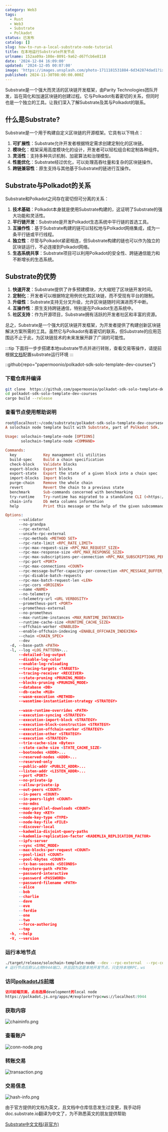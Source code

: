 ```yaml
---
category: Web3
tags:
  - Rust
  - Web3
  - Substrate
  - Polkadot
status: 已发布
catalog: []
slug: how-to-run-a-local-substrate-node-tutorial
title: 在本地运行Substrate开发节点
urlname: 152aa09a-108e-8091-9a62-d67fcb6e8118
date: '2024-12-04 16:09:00'
updated: '2024-12-05 00:07:00'
image: 'https://images.unsplash.com/photo-1711181531884-6d342874dad1?ixlib=rb-4.0.3&q=85&fm=jpg&crop=entropy&cs=srgb'
published: 2024-11-30T08:00:00.000Z
---
```


Substrate是一个强大而灵活的区块链开发框架，由Parity Technologies团队开发，旨在简化和加速区块链的创建过程。它与Polkadot有着密切的关系，但同时也是一个独立的工具。让我们深入了解Substrate及其与Polkadot的联系。


## 什么是Substrate?


Substrate是一个用于构建自定义区块链的开源框架。它具有以下特点：

1. **可扩展性**：Substrate允许开发者根据特定需求创建定制化的区块链。
2. **模块化**：框架采用高度模块化的设计，开发者可以轻松组合和定制各种组件。
3. **灵活性**：支持多种共识机制、加密算法和治理模型。
4. **性能优化**：Substrate经过优化，可以处理高吞吐量和复杂的区块链操作。
5. **跨链兼容性**：原生支持与其他基于Substrate的链进行互操作。

## Substrate与Polkadot的关系


Substrate和Polkadot之间存在密切但可分离的关系：

1. **技术基础**：Polkadot本身就是使用Substrate构建的，这证明了Substrate的强大功能和灵活性。
2. **平行链开发**：Substrate是开发Polkadot生态系统中平行链的首选工具。
3. **互操作性**：基于Substrate构建的链可以轻松地与Polkadot网络集成，成为一条平行链或平行线程。
4. **独立性**：尽管与Polkadot紧密相连，但Substrate构建的链也可以作为独立的区块链运行，不必连接到Polkadot网络。
5. **生态系统共享**：Substrate项目可以利用Polkadot的安全性、跨链通信能力和不断增长的生态系统。

## Substrate的优势

1. **快速开发**：Substrate提供了许多预建模块，大大缩短了区块链开发时间。
2. **定制化**：开发者可以根据特定用例优化其区块链，而不受现有平台的限制。
3. **升级性**：Substrate支持无分叉升级，允许区块链随时间演进而不中断。
4. **互操作性**：原生支持跨链通信，特别是在Polkadot生态系统中。
5. **社区支持**：作为开源项目，Substrate拥有活跃的开发者社区和丰富的资源。

总之，Substrate是一个强大的区块链开发框架，为开发者提供了构建创新区块链解决方案所需的工具。虽然它与Polkadot有着密切的联系，但Substrate的应用范围远不止于此，为区块链技术的未来发展开辟了广阔的可能性。


:::tip
下面将一步步搭建本地substrate节点并进行转账，查看交易等操作，请提前根据[文档](https://substrate-docs.pages.dev/en/install/macos/?mode=light)配置substrate运行环境
:::


::github{repo="papermoonio/polkadot-sdk-solo-template-dev-courses"}


### 下载仓库并编译


```bash
git clone  https://github.com/papermoonio/polkadot-sdk-solo-template-dev-courses 
cd polkadot-sdk-solo-template-dev-courses
cargo build --release
```


### 查看节点使用帮助说明


```prolog
root@localhost:~/code/substrate/polkadot-sdk-solo-template-dev-courses# ./target/release/solochain-template-node -h
A solochain node template built with Substrate, part of Polkadot Sdk.

Usage: solochain-template-node [OPTIONS]
       solochain-template-node <COMMAND>

Commands:
  key            Key management cli utilities
  build-spec     Build a chain specification
  check-block    Validate blocks
  export-blocks  Export blocks
  export-state   Export the state of a given block into a chain spec
  import-blocks  Import blocks
  purge-chain    Remove the whole chain
  revert         Revert the chain to a previous state
  benchmark      Sub-commands concerned with benchmarking
  try-runtime    Try-runtime has migrated to a standalone CLI (<https://github.com/paritytech/try-runtime-cli>). The subcommand exists as a stub and deprecation notice. It will be removed entirely some time after January 2024
  chain-info     Db meta columns information
  help           Print this message or the help of the given subcommand(s)

Options:
      --validator                                                                                Enable validator mode
      --no-grandpa                                                                               Disable GRANDPA
      --rpc-external                                                                             Listen to all RPC interfaces (default: local)
      --unsafe-rpc-external                                                                      Listen to all RPC interfaces
      --rpc-methods <METHOD SET>                                                                 RPC methods to expose. [default: auto] [possible values: auto, safe, unsafe]
      --rpc-rate-limit <RPC_RATE_LIMIT>                                                          RPC rate limiting (calls/minute) for each connection
      --rpc-max-request-size <RPC_MAX_REQUEST_SIZE>                                              Set the maximum RPC request payload size for both HTTP and WS in megabytes [default: 15]
      --rpc-max-response-size <RPC_MAX_RESPONSE_SIZE>                                            Set the maximum RPC response payload size for both HTTP and WS in megabytes [default: 15]
      --rpc-max-subscriptions-per-connection <RPC_MAX_SUBSCRIPTIONS_PER_CONNECTION>              Set the maximum concurrent subscriptions per connection [default: 1024]
      --rpc-port <PORT>                                                                          Specify JSON-RPC server TCP port
      --rpc-max-connections <COUNT>                                                              Maximum number of RPC server connections [default: 100]
      --rpc-message-buffer-capacity-per-connection <RPC_MESSAGE_BUFFER_CAPACITY_PER_CONNECTION>  The number of messages the RPC server is allowed to keep in memory [default: 64]
      --rpc-disable-batch-requests                                                               Disable RPC batch requests
      --rpc-max-batch-request-len <LEN>                                                          Limit the max length per RPC batch request
      --rpc-cors <ORIGINS>                                                                       Specify browser *origins* allowed to access the HTTP & WS RPC servers
      --name <NAME>                                                                              The human-readable name for this node
      --no-telemetry                                                                             Disable connecting to the Substrate telemetry server
      --telemetry-url <URL VERBOSITY>                                                            The URL of the telemetry server to connect to
      --prometheus-port <PORT>                                                                   Specify Prometheus exporter TCP Port
      --prometheus-external                                                                      Expose Prometheus exporter on all interfaces
      --no-prometheus                                                                            Do not expose a Prometheus exporter endpoint
      --max-runtime-instances <MAX_RUNTIME_INSTANCES>                                            The size of the instances cache for each runtime [max: 32] [default: 8]
      --runtime-cache-size <RUNTIME_CACHE_SIZE>                                                  Maximum number of different runtimes that can be cached [default: 2]
      --offchain-worker <ENABLED>                                                                Execute offchain workers on every block [default: when-authority] [possible values: always, never, when-authority]
      --enable-offchain-indexing <ENABLE_OFFCHAIN_INDEXING>                                      Enable offchain indexing API [default: false] [possible values: true, false]
      --chain <CHAIN_SPEC>                                                                       Specify the chain specification
      --dev                                                                                      Specify the development chain
  -d, --base-path <PATH>                                                                         Specify custom base path
  -l, --log <LOG_PATTERN>...                                                                     Sets a custom logging filter (syntax: `<target>=<level>`)
      --detailed-log-output                                                                      Enable detailed log output
      --disable-log-color                                                                        Disable log color output
      --enable-log-reloading                                                                     Enable feature to dynamically update and reload the log filter
      --tracing-targets <TARGETS>                                                                Sets a custom profiling filter
      --tracing-receiver <RECEIVER>                                                              Receiver to process tracing messages [default: log] [possible values: log]
      --state-pruning <PRUNING_MODE>                                                             Specify the state pruning mode
      --blocks-pruning <PRUNING_MODE>                                                            Specify the blocks pruning mode [default: archive-canonical]
      --database <DB>                                                                            Select database backend to use [possible values: rocksdb, paritydb, auto, paritydb-experimental]
      --db-cache <MiB>                                                                           Limit the memory the database cache can use
      --wasm-execution <METHOD>                                                                  Method for executing Wasm runtime code [default: compiled] [possible values: interpreted-i-know-what-i-do, compiled]
      --wasmtime-instantiation-strategy <STRATEGY>                                               The WASM instantiation method to use [default: pooling-copy-on-write] [possible values: pooling-copy-on-write, recreate-instance-copy-on-write, pooling,
                                                                                                 recreate-instance]
      --wasm-runtime-overrides <PATH>                                                            Specify the path where local WASM runtimes are stored
      --execution-syncing <STRATEGY>                                                             Runtime execution strategy for importing blocks during initial sync [possible values: native, wasm, both, native-else-wasm]
      --execution-import-block <STRATEGY>                                                        Runtime execution strategy for general block import (including locally authored blocks) [possible values: native, wasm, both, native-else-wasm]
      --execution-block-construction <STRATEGY>                                                  Runtime execution strategy for constructing blocks [possible values: native, wasm, both, native-else-wasm]
      --execution-offchain-worker <STRATEGY>                                                     Runtime execution strategy for offchain workers [possible values: native, wasm, both, native-else-wasm]
      --execution-other <STRATEGY>                                                               Runtime execution strategy when not syncing, importing or constructing blocks [possible values: native, wasm, both, native-else-wasm]
      --execution <STRATEGY>                                                                     The execution strategy that should be used by all execution contexts [possible values: native, wasm, both, native-else-wasm]
      --trie-cache-size <Bytes>                                                                  Specify the state cache size [default: 67108864]
      --state-cache-size <STATE_CACHE_SIZE>                                                      DEPRECATED: switch to `--trie-cache-size`
      --bootnodes <ADDR>...                                                                      Specify a list of bootnodes
      --reserved-nodes <ADDR>...                                                                 Specify a list of reserved node addresses
      --reserved-only                                                                            Whether to only synchronize the chain with reserved nodes
      --public-addr <PUBLIC_ADDR>...                                                             Public address that other nodes will use to connect to this node
      --listen-addr <LISTEN_ADDR>...                                                             Listen on this multiaddress
      --port <PORT>                                                                              Specify p2p protocol TCP port
      --no-private-ip                                                                            Always forbid connecting to private IPv4/IPv6 addresses
      --allow-private-ip                                                                         Always accept connecting to private IPv4/IPv6 addresses
      --out-peers <COUNT>                                                                        Number of outgoing connections we're trying to maintain [default: 8]
      --in-peers <COUNT>                                                                         Maximum number of inbound full nodes peers [default: 32]
      --in-peers-light <COUNT>                                                                   Maximum number of inbound light nodes peers [default: 100]
      --no-mdns                                                                                  Disable mDNS discovery (default: true)
      --max-parallel-downloads <COUNT>                                                           Maximum number of peers from which to ask for the same blocks in parallel [default: 5]
      --node-key <KEY>                                                                           Secret key to use for p2p networking
      --node-key-type <TYPE>                                                                     Crypto primitive to use for p2p networking [default: ed25519] [possible values: ed25519]
      --node-key-file <FILE>                                                                     File from which to read the node's secret key to use for p2p networking
      --discover-local                                                                           Enable peer discovery on local networks
      --kademlia-disjoint-query-paths                                                            Require iterative Kademlia DHT queries to use disjoint paths
      --kademlia-replication-factor <KADEMLIA_REPLICATION_FACTOR>                                Kademlia replication factor [default: 20]
      --ipfs-server                                                                              Join the IPFS network and serve transactions over bitswap protocol
      --sync <SYNC_MODE>                                                                         Blockchain syncing mode. [default: full] [possible values: full, fast, fast-unsafe, warp]
      --max-blocks-per-request <COUNT>                                                           Maximum number of blocks per request [default: 64]
      --pool-limit <COUNT>                                                                       Maximum number of transactions in the transaction pool [default: 8192]
      --pool-kbytes <COUNT>                                                                      Maximum number of kilobytes of all transactions stored in the pool [default: 20480]
      --tx-ban-seconds <SECONDS>                                                                 How long a transaction is banned for
      --keystore-path <PATH>                                                                     Specify custom keystore path
      --password-interactive                                                                     Use interactive shell for entering the password used by the keystore
      --password <PASSWORD>                                                                      Password used by the keystore
      --password-filename <PATH>                                                                 File that contains the password used by the keystore
      --alice                                                                                    Shortcut for `--name Alice --validator`
      --bob                                                                                      Shortcut for `--name Bob --validator`
      --charlie                                                                                  Shortcut for `--name Charlie --validator`
      --dave                                                                                     Shortcut for `--name Dave --validator`
      --eve                                                                                      Shortcut for `--name Eve --validator`
      --ferdie                                                                                   Shortcut for `--name Ferdie --validator`
      --one                                                                                      Shortcut for `--name One --validator`
      --two                                                                                      Shortcut for `--name Two --validator`
      --force-authoring                                                                          Enable authoring even when offline
      --tmp                                                                                      Run a temporary node
  -h, --help                                                                                     Print help (see more with '--help')
  -V, --version                                                                                  Print version
```


### 运行本地节点


```bash
./target/release/solochain-template-node --dev --rpc-external  --rpc-cors all
# 运行节点后默认占用9944端口，并且因为这是本地开发节点，只支持本地RPC，ws
```


### 访问[polkadotJS前端](https://polkadot.js.org/apps/#/explorer?rpc=ws://localhost:9944)


```prolog
访问前端页面，点击选择development的local node
https://polkadot.js.org/apps/#/explorer?rpc=ws://localhost:9944
```


### 获取内容


![chaininfo.png](https://prod-files-secure.s3.us-west-2.amazonaws.com/5d24fe63-e567-4804-86f9-9fdc62e13082/89be5adf-5619-4306-be75-45b425e3c446/chaininfo.png?X-Amz-Algorithm=AWS4-HMAC-SHA256&X-Amz-Content-Sha256=UNSIGNED-PAYLOAD&X-Amz-Credential=ASIAZI2LB466ZVOQ4QEF%2F20250408%2Fus-west-2%2Fs3%2Faws4_request&X-Amz-Date=20250408T213413Z&X-Amz-Expires=3600&X-Amz-Security-Token=IQoJb3JpZ2luX2VjEAYaCXVzLXdlc3QtMiJHMEUCIQCjqs0%2BA%2FEgk3yqmGK8Y1R%2Fmdbwkc58auAJ6ywScDYyTQIgS84VNZYc22QBpQxE8xh%2BqmqNZwO3RJN%2BfHpphfkDrZMq%2FwMIfxAAGgw2Mzc0MjMxODM4MDUiDCfrpHSs9vfM8V3XuyrcAxbN5yNOjLT%2B%2BkSCq628KYdeJF68eu8euytAJ%2B5LUBWSXlsPf3Xm33Dg9IhYSz8sYPVWnGEZIfs6ol7xU3pkAaQ07dNBklNMUi0EIeqGU%2FCPyro%2FRWkN%2B2QgAZoB84EhxzP4C4%2F1GMb6R41JsLJ2YZB1C%2FwS8TRA8DJdW6JbPaC1jWF9DvX4D2fUzuvlyVSAiPDPU%2BOQ%2BAmumxcfsIxxW9TFCMf6YyaO7kBzkFk6e5Jb41XPVxCujR%2FcxvMrS5EmZ9m8g78BPJdScbtxL0ZTUeO77ljt194sXmJ%2B0jUnPUZDnaUEO1pil9Co80SjI7IRwj4bPQYqRMVtOILDLB4RlI2vXMoN60pXbZUFK6YYwokDhE7k%2BNqRL36P%2BMVn6fzrQAJAeC0EQZEnRKVVQVs1%2FpF%2BPjCmVnaFCfs7XNHuIumEYjuY0sWzoYVQH11MAjvVs4K8PtJ3EsoEe5Rgo0KLwghFfQHMGNj55EfzmVd2Qrza8Hgd2U7%2B1Cn5mHKZcfo1%2F300L%2Fm4tidR4M3%2BxDERhnZ9%2Bfdmb%2FzRl%2FGiJ6FVfKEeJTl9XxlWjk5P6j0WrHi3NTsNW7N3vwWdJSnY%2BdWLCKW9YJAyZIyKUxdPt29IHRVTjYhN5SRFu1ZrYkPhMNCo1r8GOqUB%2BGF2szSnhU1Vuy8xm8xcb9WuNATz1mk96jbRpEL61kQfN1HmpUbosh06sqTLqYN3xKTxIgn47SY0SEtzj4ImfOiE6vamBMUtrQnVSlDPHbt2O08Nm4q1asyHPkoEEtI8jTPnuaQoE1WRm1QjcaClCCODEXSjXjAVldXLYVE5nVzOZxHzTuhrf4TvcdBebPv7G9NNpPn5eGVf6SUqkqe1hHKXrMe2&X-Amz-Signature=4a51803d83c8a99e264886e150a6905855dc54d8c102ecef72cb6724f167ea1a&X-Amz-SignedHeaders=host&x-id=GetObject)


### 查看账户


![conn-node.png](https://prod-files-secure.s3.us-west-2.amazonaws.com/5d24fe63-e567-4804-86f9-9fdc62e13082/05964f92-c6d8-42d1-b4a1-b3a852295683/conn-node.png?X-Amz-Algorithm=AWS4-HMAC-SHA256&X-Amz-Content-Sha256=UNSIGNED-PAYLOAD&X-Amz-Credential=ASIAZI2LB466ZVOQ4QEF%2F20250408%2Fus-west-2%2Fs3%2Faws4_request&X-Amz-Date=20250408T213413Z&X-Amz-Expires=3600&X-Amz-Security-Token=IQoJb3JpZ2luX2VjEAYaCXVzLXdlc3QtMiJHMEUCIQCjqs0%2BA%2FEgk3yqmGK8Y1R%2Fmdbwkc58auAJ6ywScDYyTQIgS84VNZYc22QBpQxE8xh%2BqmqNZwO3RJN%2BfHpphfkDrZMq%2FwMIfxAAGgw2Mzc0MjMxODM4MDUiDCfrpHSs9vfM8V3XuyrcAxbN5yNOjLT%2B%2BkSCq628KYdeJF68eu8euytAJ%2B5LUBWSXlsPf3Xm33Dg9IhYSz8sYPVWnGEZIfs6ol7xU3pkAaQ07dNBklNMUi0EIeqGU%2FCPyro%2FRWkN%2B2QgAZoB84EhxzP4C4%2F1GMb6R41JsLJ2YZB1C%2FwS8TRA8DJdW6JbPaC1jWF9DvX4D2fUzuvlyVSAiPDPU%2BOQ%2BAmumxcfsIxxW9TFCMf6YyaO7kBzkFk6e5Jb41XPVxCujR%2FcxvMrS5EmZ9m8g78BPJdScbtxL0ZTUeO77ljt194sXmJ%2B0jUnPUZDnaUEO1pil9Co80SjI7IRwj4bPQYqRMVtOILDLB4RlI2vXMoN60pXbZUFK6YYwokDhE7k%2BNqRL36P%2BMVn6fzrQAJAeC0EQZEnRKVVQVs1%2FpF%2BPjCmVnaFCfs7XNHuIumEYjuY0sWzoYVQH11MAjvVs4K8PtJ3EsoEe5Rgo0KLwghFfQHMGNj55EfzmVd2Qrza8Hgd2U7%2B1Cn5mHKZcfo1%2F300L%2Fm4tidR4M3%2BxDERhnZ9%2Bfdmb%2FzRl%2FGiJ6FVfKEeJTl9XxlWjk5P6j0WrHi3NTsNW7N3vwWdJSnY%2BdWLCKW9YJAyZIyKUxdPt29IHRVTjYhN5SRFu1ZrYkPhMNCo1r8GOqUB%2BGF2szSnhU1Vuy8xm8xcb9WuNATz1mk96jbRpEL61kQfN1HmpUbosh06sqTLqYN3xKTxIgn47SY0SEtzj4ImfOiE6vamBMUtrQnVSlDPHbt2O08Nm4q1asyHPkoEEtI8jTPnuaQoE1WRm1QjcaClCCODEXSjXjAVldXLYVE5nVzOZxHzTuhrf4TvcdBebPv7G9NNpPn5eGVf6SUqkqe1hHKXrMe2&X-Amz-Signature=c7bde403db69d739bde7dc1e727de3ccbfa8e8b54ae1cebf79fa7ef18925799a&X-Amz-SignedHeaders=host&x-id=GetObject)


### 转账交易


![transaction.png](https://prod-files-secure.s3.us-west-2.amazonaws.com/5d24fe63-e567-4804-86f9-9fdc62e13082/65593d3b-9b56-4fbe-a383-1447c903127f/transaction.png?X-Amz-Algorithm=AWS4-HMAC-SHA256&X-Amz-Content-Sha256=UNSIGNED-PAYLOAD&X-Amz-Credential=ASIAZI2LB466ZVOQ4QEF%2F20250408%2Fus-west-2%2Fs3%2Faws4_request&X-Amz-Date=20250408T213413Z&X-Amz-Expires=3600&X-Amz-Security-Token=IQoJb3JpZ2luX2VjEAYaCXVzLXdlc3QtMiJHMEUCIQCjqs0%2BA%2FEgk3yqmGK8Y1R%2Fmdbwkc58auAJ6ywScDYyTQIgS84VNZYc22QBpQxE8xh%2BqmqNZwO3RJN%2BfHpphfkDrZMq%2FwMIfxAAGgw2Mzc0MjMxODM4MDUiDCfrpHSs9vfM8V3XuyrcAxbN5yNOjLT%2B%2BkSCq628KYdeJF68eu8euytAJ%2B5LUBWSXlsPf3Xm33Dg9IhYSz8sYPVWnGEZIfs6ol7xU3pkAaQ07dNBklNMUi0EIeqGU%2FCPyro%2FRWkN%2B2QgAZoB84EhxzP4C4%2F1GMb6R41JsLJ2YZB1C%2FwS8TRA8DJdW6JbPaC1jWF9DvX4D2fUzuvlyVSAiPDPU%2BOQ%2BAmumxcfsIxxW9TFCMf6YyaO7kBzkFk6e5Jb41XPVxCujR%2FcxvMrS5EmZ9m8g78BPJdScbtxL0ZTUeO77ljt194sXmJ%2B0jUnPUZDnaUEO1pil9Co80SjI7IRwj4bPQYqRMVtOILDLB4RlI2vXMoN60pXbZUFK6YYwokDhE7k%2BNqRL36P%2BMVn6fzrQAJAeC0EQZEnRKVVQVs1%2FpF%2BPjCmVnaFCfs7XNHuIumEYjuY0sWzoYVQH11MAjvVs4K8PtJ3EsoEe5Rgo0KLwghFfQHMGNj55EfzmVd2Qrza8Hgd2U7%2B1Cn5mHKZcfo1%2F300L%2Fm4tidR4M3%2BxDERhnZ9%2Bfdmb%2FzRl%2FGiJ6FVfKEeJTl9XxlWjk5P6j0WrHi3NTsNW7N3vwWdJSnY%2BdWLCKW9YJAyZIyKUxdPt29IHRVTjYhN5SRFu1ZrYkPhMNCo1r8GOqUB%2BGF2szSnhU1Vuy8xm8xcb9WuNATz1mk96jbRpEL61kQfN1HmpUbosh06sqTLqYN3xKTxIgn47SY0SEtzj4ImfOiE6vamBMUtrQnVSlDPHbt2O08Nm4q1asyHPkoEEtI8jTPnuaQoE1WRm1QjcaClCCODEXSjXjAVldXLYVE5nVzOZxHzTuhrf4TvcdBebPv7G9NNpPn5eGVf6SUqkqe1hHKXrMe2&X-Amz-Signature=3ad260d5f5c0286127b5416f527d40745b4fb6c4f7197920036c4e5974a22409&X-Amz-SignedHeaders=host&x-id=GetObject)


### 交易信息


![hash-info.png](https://prod-files-secure.s3.us-west-2.amazonaws.com/5d24fe63-e567-4804-86f9-9fdc62e13082/7b9b0ba8-edf2-4998-9e9d-9cde7a64aa23/hash-info.png?X-Amz-Algorithm=AWS4-HMAC-SHA256&X-Amz-Content-Sha256=UNSIGNED-PAYLOAD&X-Amz-Credential=ASIAZI2LB466ZVOQ4QEF%2F20250408%2Fus-west-2%2Fs3%2Faws4_request&X-Amz-Date=20250408T213413Z&X-Amz-Expires=3600&X-Amz-Security-Token=IQoJb3JpZ2luX2VjEAYaCXVzLXdlc3QtMiJHMEUCIQCjqs0%2BA%2FEgk3yqmGK8Y1R%2Fmdbwkc58auAJ6ywScDYyTQIgS84VNZYc22QBpQxE8xh%2BqmqNZwO3RJN%2BfHpphfkDrZMq%2FwMIfxAAGgw2Mzc0MjMxODM4MDUiDCfrpHSs9vfM8V3XuyrcAxbN5yNOjLT%2B%2BkSCq628KYdeJF68eu8euytAJ%2B5LUBWSXlsPf3Xm33Dg9IhYSz8sYPVWnGEZIfs6ol7xU3pkAaQ07dNBklNMUi0EIeqGU%2FCPyro%2FRWkN%2B2QgAZoB84EhxzP4C4%2F1GMb6R41JsLJ2YZB1C%2FwS8TRA8DJdW6JbPaC1jWF9DvX4D2fUzuvlyVSAiPDPU%2BOQ%2BAmumxcfsIxxW9TFCMf6YyaO7kBzkFk6e5Jb41XPVxCujR%2FcxvMrS5EmZ9m8g78BPJdScbtxL0ZTUeO77ljt194sXmJ%2B0jUnPUZDnaUEO1pil9Co80SjI7IRwj4bPQYqRMVtOILDLB4RlI2vXMoN60pXbZUFK6YYwokDhE7k%2BNqRL36P%2BMVn6fzrQAJAeC0EQZEnRKVVQVs1%2FpF%2BPjCmVnaFCfs7XNHuIumEYjuY0sWzoYVQH11MAjvVs4K8PtJ3EsoEe5Rgo0KLwghFfQHMGNj55EfzmVd2Qrza8Hgd2U7%2B1Cn5mHKZcfo1%2F300L%2Fm4tidR4M3%2BxDERhnZ9%2Bfdmb%2FzRl%2FGiJ6FVfKEeJTl9XxlWjk5P6j0WrHi3NTsNW7N3vwWdJSnY%2BdWLCKW9YJAyZIyKUxdPt29IHRVTjYhN5SRFu1ZrYkPhMNCo1r8GOqUB%2BGF2szSnhU1Vuy8xm8xcb9WuNATz1mk96jbRpEL61kQfN1HmpUbosh06sqTLqYN3xKTxIgn47SY0SEtzj4ImfOiE6vamBMUtrQnVSlDPHbt2O08Nm4q1asyHPkoEEtI8jTPnuaQoE1WRm1QjcaClCCODEXSjXjAVldXLYVE5nVzOZxHzTuhrf4TvcdBebPv7G9NNpPn5eGVf6SUqkqe1hHKXrMe2&X-Amz-Signature=0b3846a7e917d9bdd699a4af730042886988a2eeb60990571167aaef5f48c754&X-Amz-SignedHeaders=host&x-id=GetObject)


由于官方提供的文档为英文，且文档中仓库信息发生过变更，我手动将doc.substrate.io翻译为中文了，为不熟悉英文的朋友提供帮助


[ Substrate中文文档(非官方)](https://substrate-docs.pages.dev/en/tutorials/build-a-blockchain/?mode=light)

